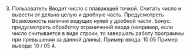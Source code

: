 3. Пользователь Вводит число с плавающей точкой. Считать число и вывести от дельно целую и дробную часть. Предусмотреть Возможность наличия ведущих нулей у дробной части. Бонус: предусмотреть обработку ограничений ввода (например, если число считывается в виде строки, то завершать работу программы при превышении за данной длины). Пример ввода: 10.05 Пример вывода: 10 / 05 4. 
